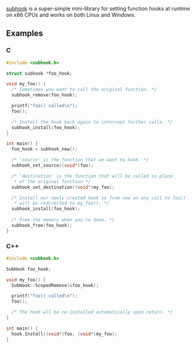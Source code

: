 [subhook][link] is a super-simple mini-library for setting function hooks at
runtime on x86 CPUs and works on both Linux and Windows.

[link]: https://github.com/Zeex/subhook

Examples
--------

### C

```C
#include <subhook.h>

struct subhook *foo_hook;

void my_foo() {
  /* Sometimes you want to call the original function. */
  subhook_remove(foo_hook);

  printf("foo() called\n");
  foo();

  /* Install the hook back again to intercept further calls. */
  subhook_install(foo_hook);
}

int main() {
  foo_hook = subhook_new();

  /* 'source' is the function that we want to hook. */
  subhook_set_source((void*)foo);

  /* 'destination' is the function that will be called in place
   * of the original function */
  subhook_set_destination((void*)my_foo);

  /* Install our newly created hook so from now on any call to foo()
   * will be redirected to my_foo(). */ 
  subhook_install(foo_hook);
  
  /* Free the memory when you're done. */
  subhook_free(foo_hook);
}
```

### C++

```C++
#include <subhook.h>

SubHook foo_hook;

void my_foo() {
  SubHook::ScopedRemove(&foo_hook);

  printf("foo() called\n");
  foo();

  /* The hook wll be re-installed automatically upon return. */
}

int main() {
  hook.Install((void*)foo, (void*)my_foo);
}

```
